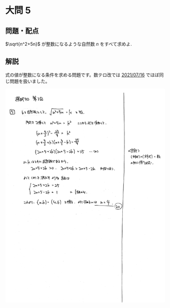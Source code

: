 ﻿---
layout: default
parent: 第 3 回
grand_parent: 模試テロ
summary: 平方数になる条件
published: false
---

# 大問 5

## 問題・配点

$\sqrt{n^2+5n}$ が整数になるような自然数 $n$ をすべて求めよ.

## 解説

式の値が整数になる条件を求める問題です。数テロ改では [2021/07/16](https://kampachi-dev.github.io/mathterro/2021/20210716_alg/) でほぼ同じ問題を扱いました。

![](img/examterro_03-5.jpg)
